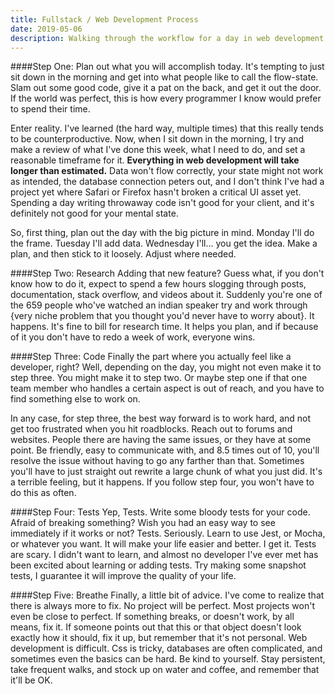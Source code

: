 ```yaml
---
title: Fullstack / Web Development Process
date: 2019-05-06
description: Walking through the workflow for a day in web development
---
```


####Step One: Plan out what you will accomplish today.
It's tempting to just sit down in the morning and get into what people like to call the flow-state. Slam out some good code, give it a pat on the back, and get it out the door. If the world was perfect, this is how every programmer I know would prefer to spend their time.

Enter reality. I've learned (the hard way, multiple times) that this really tends to be counterproductive. Now, when I sit down in the morning, I try and make a review of what I've done this week, what I need to do, and set a reasonable timeframe for it. **Everything in web development will take longer than estimated.** Data won't flow correctly, your state might not work as intended, the database connection peters out, and I don't think I've had a project yet where Safari or Firefox hasn't broken a critical UI asset yet. Spending a day writing throwaway code isn't good for your client, and it's definitely not good for your mental state.

So, first thing, plan out the day with the big picture in mind. Monday I'll do the frame. Tuesday I'll add data. Wednesday I'll... you get the idea. Make a plan, and then stick to it loosely. Adjust where needed.

####Step Two: Research
Adding that new feature? Guess what, if you don't know how to do it, expect to spend a few hours slogging through posts, documentation, stack overflow, and videos about it. Suddenly you're one of the 659 people who've watched an indian speaker try and work through {very niche problem that you thought you'd never have to worry about}. It happens. It's fine to bill for research time. It helps you plan, and if because of it you don't have to redo a week of work, everyone wins.

####Step Three: Code
Finally the part where you actually feel like a developer, right? Well, depending on the day, you might not even make it to step three. You might make it to step two. Or maybe step one if that one team member who handles a certain aspect is out of reach, and you have to find something else to work on.

In any case, for step three, the best way forward is to work hard, and not get too frustrated when you hit roadblocks. Reach out to forums and websites. People there are having the same issues, or they have at some point. Be friendly, easy to communicate with, and 8.5 times out of 10, you'll resolve the issue without having to go any farther than that. Sometimes you'll have to just straight out rewrite a large chunk of what you just did. It's a terrible feeling, but it happens. If you follow step four, you won't have to do this as often.

####Step Four: Tests
Yep, Tests. Write some bloody tests for your code. Afraid of breaking something? Wish you had an easy way to see immediately if it works or not? Tests. Seriously. Learn to use Jest, or Mocha, or whatever you want. It will make your life easier and better. I get it. Tests are scary. I didn't want to learn, and almost no developer I've ever met has been excited about learning or adding tests. Try making some snapshot tests, I guarantee it will improve the quality of your life.


####Step Five: Breathe
Finally, a little bit of advice. I've come to realize that there is always more to fix. No project will be perfect. Most projects won't even be close to perfect. If something breaks, or doesn't work, by all means, fix it. If someone points out that this or that object doesn't look exactly how it should, fix it up, but remember that it's not personal. Web development is difficult. Css is tricky, databases are often complicated, and sometimes even the basics can be hard. Be kind to yourself. Stay persistent, take frequent walks, and stock up on water and coffee, and remember that it'll be OK.
